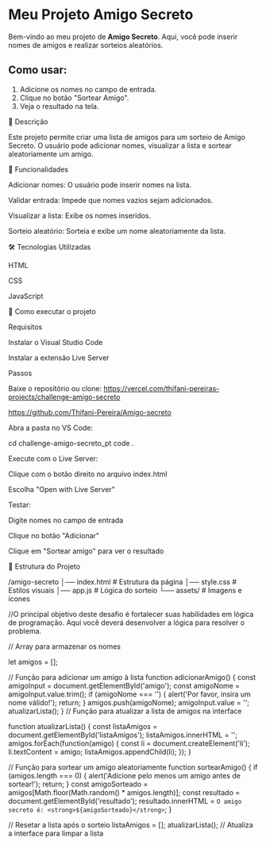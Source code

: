 # Meu Projeto Amigo Secreto

Bem-vindo ao meu projeto de **Amigo Secreto**. 
Aqui, você pode inserir nomes de amigos e realizar sorteios aleatórios.

## Como usar:
1. Adicione os nomes no campo de entrada.
2. Clique no botão "Sortear Amigo".
3. Veja o resultado na tela.


📌 Descrição

Este projeto permite criar uma lista de amigos para um sorteio de Amigo Secreto. O usuário pode adicionar nomes, visualizar a lista e sortear aleatoriamente um amigo.

🎯 Funcionalidades

Adicionar nomes: O usuário pode inserir nomes na lista.

Validar entrada: Impede que nomes vazios sejam adicionados.

Visualizar a lista: Exibe os nomes inseridos.

Sorteio aleatório: Sorteia e exibe um nome aleatoriamente da lista.

🛠️ Tecnologias Utilizadas

HTML

CSS

JavaScript

🚀 Como executar o projeto

Requisitos

Instalar o Visual Studio Code

Instalar a extensão Live Server

Passos

Baixe o repositório ou clone:
https://vercel.com/thifani-pereiras-projects/challenge-amigo-secreto

https://github.com/Thifani-Pereira/Amigo-secreto

Abra a pasta no VS Code:

cd challenge-amigo-secreto_pt
code .

Execute com o Live Server:

Clique com o botão direito no arquivo index.html

Escolha "Open with Live Server"

Testar:

Digite nomes no campo de entrada

Clique no botão "Adicionar"

Clique em "Sortear amigo" para ver o resultado

📁 Estrutura do Projeto

/amigo-secreto
│── index.html       # Estrutura da página
│── style.css        # Estilos visuais
│── app.js          # Lógica do sorteio
└── assets/         # Imagens e ícones

//O principal objetivo deste desafio é fortalecer suas habilidades em lógica de programação. Aqui você deverá desenvolver a lógica para resolver o problema.

// Array para armazenar os nomes

let amigos = [];

// Função para adicionar um amigo à lista
function adicionarAmigo() {
    const amigoInput = document.getElementById('amigo');
    const amigoNome = amigoInput.value.trim();
    if (amigoNome === '') {
        alert('Por favor, insira um nome válido!');
        return;
    }
    amigos.push(amigoNome);
    amigoInput.value = '';
    atualizarLista();
}
// Função para atualizar a lista de amigos na interface

function atualizarLista() {
    const listaAmigos = document.getElementById('listaAmigos');
    listaAmigos.innerHTML = '';
    amigos.forEach(function(amigo) {
        const li = document.createElement('li');
        li.textContent = amigo;
        listaAmigos.appendChild(li);
    });
}

// Função para sortear um amigo aleatoriamente
function sortearAmigo() {
    if (amigos.length === 0) {
        alert('Adicione pelo menos um amigo antes de sortear!');
        return;
    }
    const amigoSorteado = amigos[Math.floor(Math.random() * amigos.length)];
    const resultado = document.getElementById('resultado');
    resultado.innerHTML = `O amigo secreto é: <strong>${amigoSorteado}</strong>`;
}

// Resetar a lista após o sorteio
    listaAmigos = [];
    atualizarLista(); // Atualiza a interface para limpar a lista
